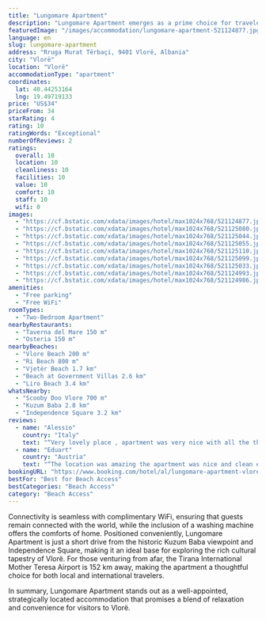 ```yaml
---
title: "Lungomare Apartment"
description: "Lungomare Apartment emerges as a prime choice for travelers seeking comfort and convenience in Vlorë, situated a mere 300 meters from the pristine Vlore Beach and within easy walking distance to Ri Beach."
featuredImage: "/images/accommodation/lungomare-apartment-521124877.jpg"
language: en
slug: lungomare-apartment
address: "Rruga Murat Tërbaçi, 9401 Vlorë, Albania"
city: "Vlorë"
location: "Vlorë"
accommodationType: "apartment"
coordinates:
  lat: 40.44253164
  lng: 19.49719133
price: "US$34"
priceFrom: 34
starRating: 4
rating: 10
ratingWords: "Exceptional"
numberOfReviews: 2
ratings:
  overall: 10
  location: 10
  cleanliness: 10
  facilities: 10
  value: 10
  comfort: 10
  staff: 10
  wifi: 0
images:
  - "https://cf.bstatic.com/xdata/images/hotel/max1024x768/521124877.jpg?k=5aaa98b8da3d6f3039c66c58bfe43b960b3199f6d4d25622839b97b962b829a2&o=&hp=1"
  - "https://cf.bstatic.com/xdata/images/hotel/max1024x768/521125080.jpg?k=8b345d2a8e69dec933908c9d9afb29ccd546d78a01c226666073ef19652c9c1c&o=&hp=1"
  - "https://cf.bstatic.com/xdata/images/hotel/max1024x768/521125044.jpg?k=626ef0a40c07d87f49a73e00428aba03875022b7320d8fa86c0d70f7dff442d4&o=&hp=1"
  - "https://cf.bstatic.com/xdata/images/hotel/max1024x768/521125055.jpg?k=5582d905bf12a22bac59d3473dd7c87bb5b7e57f25444ca56d680799cf96e15b&o=&hp=1"
  - "https://cf.bstatic.com/xdata/images/hotel/max1024x768/521125110.jpg?k=ffc92d454c94c3f11399ca06870bfa57c276717b2fb5bac1649ed95d66a1cccc&o=&hp=1"
  - "https://cf.bstatic.com/xdata/images/hotel/max1024x768/521125099.jpg?k=96a61344c79cfc20b06a5dcda577c460acbd1cd920a0ba958d33fbedd5a5345d&o=&hp=1"
  - "https://cf.bstatic.com/xdata/images/hotel/max1024x768/521125033.jpg?k=0ecaa48a6b012f606f0388b8c6aa41bd9708b85bbd5107735779d29d64e6c26a&o=&hp=1"
  - "https://cf.bstatic.com/xdata/images/hotel/max1024x768/521124993.jpg?k=422b4337ea2c5062e9064770bb668785889abfcc22a338e843a44e0bb541da7f&o=&hp=1"
  - "https://cf.bstatic.com/xdata/images/hotel/max1024x768/521124986.jpg?k=7cb6f5c6be404ae1457ff8d841f87c5a95ca9cf430c7f35256225885c9ae28de&o=&hp=1"
amenities:
  - "Free parking"
  - "Free WiFi"
roomTypes:
  - "Two-Bedroom Apartment"
nearbyRestaurants:
  - "Taverna del Mare 150 m"
  - "Osteria 150 m"
nearbyBeaches:
  - "Vlore Beach 200 m"
  - "Ri Beach 800 m"
  - "Vjetër Beach 1.7 km"
  - "Beach at Government Villas 2.6 km"
  - "Liro Beach 3.4 km"
whatsNearby:
  - "Scooby Doo Vlore 700 m"
  - "Kuzum Baba 2.8 km"
  - "Independence Square 3.2 km"
reviews:
  - name: "Alessio"
    country: "Italy"
    text: "“Very lovely place , apartment was very nice with all the things we need and the location was quite close with beach , 100% recommended”"
  - name: "Eduart"
    country: "Austria"
    text: "“The location was amazing the apartment was nice and clean everything perfect”"
bookingURL: "https://www.booking.com/hotel/al/lungomare-apartment-vlore8.en-gb.html?aid=8035640"
bestFor: "Best for Beach Access"
bestCategories: "Beach Access"
category: "Beach Access"
---
```


Connectivity is seamless with complimentary WiFi, ensuring that guests remain connected with the world, while the inclusion of a washing machine offers the comforts of home. Positioned conveniently, Lungomare Apartment is just a short drive from the historic Kuzum Baba viewpoint and Independence Square, making it an ideal base for exploring the rich cultural tapestry of Vlorë. For those venturing from afar, the Tirana International Mother Teresa Airport is 152 km away, making the apartment a thoughtful choice for both local and international travelers.

In summary, Lungomare Apartment stands out as a well-appointed, strategically located accommodation that promises a blend of relaxation and convenience for visitors to Vlorë.
